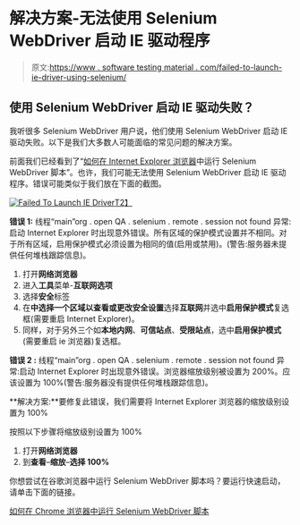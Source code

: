 # 解决方案-无法使用 Selenium WebDriver 启动 IE 驱动程序

> 原文:[https://www . software testing material . com/failed-to-launch-ie-driver-using-selenium/](https://www.softwaretestingmaterial.com/failed-to-launch-ie-driver-using-selenium/)

## 使用 Selenium WebDriver 启动 IE 驱动失败？

我听很多 Selenium WebDriver 用户说，他们使用 Selenium WebDriver 启动 IE 驱动失败。以下是我们大多数人可能面临的常见问题的解决方案。

前面我们已经看到了“[如何在 Internet Explorer 浏览器](https://www.softwaretestingmaterial.com/selenium-webdriver-script-in-internet-explorer-browser/)中运行 Selenium WebDriver 脚本”。也许，我们可能无法使用 Selenium WebDriver 启动 IE 驱动程序。错误可能类似于我们放在下面的截图。

[![Failed To Launch IE Driver](../Images/2bec3f51b2bb4d979d0959c440cae867.png "Failed To Launch IE Driver")T2】](https://www.softwaretestingmaterial.com/wp-content/uploads/2016/09/failed-to-launch-internet-explorer-driver.png)

**错误 1:** 线程“main”org . open QA . selenium . remote . session not found 异常:启动 Internet Explorer 时出现意外错误。所有区域的保护模式设置并不相同。对于所有区域，启用保护模式必须设置为相同的值(启用或禁用)。(警告:服务器未提供任何堆栈跟踪信息)。

1.  打开**网络浏览器**
2.  进入**工具**菜单-**互联网选项**
3.  选择**安全**标签
4.  在**中选择一个区域以查看或更改安全设置**选择**互联网**并选中**启用保护模式**复选框(需要重启 Internet Explorer)。
5.  同样，对于另外三个如**本地内网**、**可信站点**、**受限站点**，选中**启用保护模式**(需要重启 ie 浏览器)复选框。

**错误 2 :** 线程“main”org . open QA . selenium . remote . session not found 异常:启动 Internet Explorer 时出现意外错误。浏览器缩放级别被设置为 200%。应该设置为 100%(警告:服务器没有提供任何堆栈跟踪信息)。

**解决方案:**要修复此错误，我们需要将 Internet Explorer 浏览器的缩放级别设置为 100%

按照以下步骤将缩放级别设置为 100%

1.  打开**网络浏览器**
2.  到**查看**–**缩放**–**选择 100%**

你想尝试在谷歌浏览器中运行 Selenium WebDriver 脚本吗？要运行快速启动，请单击下面的链接。

[如何在 Chrome 浏览器中运行 Selenium WebDriver 脚本](https://www.softwaretestingmaterial.com/selenium-webdriver-script-in-chrome-browser/)